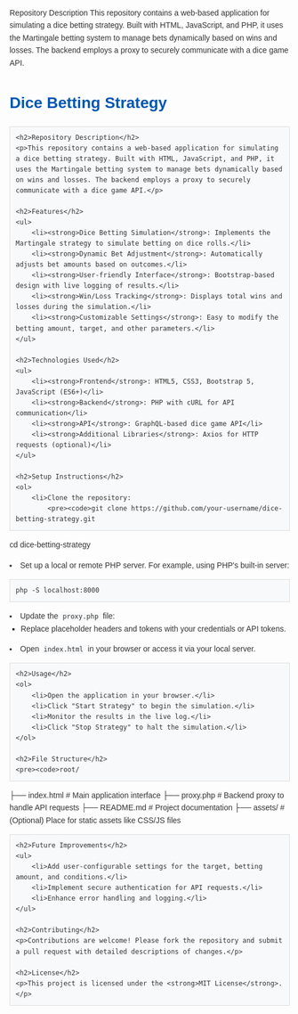 Repository Description
This repository contains a web-based application for simulating a dice betting strategy. Built with HTML, JavaScript, and PHP, it uses the Martingale betting system to manage bets dynamically based on wins and losses. The backend employs a proxy to securely communicate with a dice game API.

<!DOCTYPE html>
<html lang="en">
<head>
    <meta charset="UTF-8">
    <meta name="viewport" content="width=device-width, initial-scale=1.0">
    <title>Dice Betting Strategy - Repository Description</title>
    <style>
        body {
            font-family: Arial, sans-serif;
            line-height: 1.6;
            margin: 20px;
            color: #333;
        }
        h1, h2, h3 {
            color: #0056b3;
        }
        ul {
            list-style-type: square;
            padding-left: 20px;
        }
        code {
            background: #f8f9fa;
            padding: 2px 4px;
            font-family: monospace;
        }
        pre {
            background: #f8f9fa;
            padding: 10px;
            overflow-x: auto;
            border: 1px solid #ddd;
        }
        .highlight {
            background-color: #e9ecef;
            padding: 10px;
            border-left: 5px solid #0056b3;
        }
    </style>
</head>
<body>
    <h1>Dice Betting Strategy</h1>

    <h2>Repository Description</h2>
    <p>This repository contains a web-based application for simulating a dice betting strategy. Built with HTML, JavaScript, and PHP, it uses the Martingale betting system to manage bets dynamically based on wins and losses. The backend employs a proxy to securely communicate with a dice game API.</p>

    <h2>Features</h2>
    <ul>
        <li><strong>Dice Betting Simulation</strong>: Implements the Martingale strategy to simulate betting on dice rolls.</li>
        <li><strong>Dynamic Bet Adjustment</strong>: Automatically adjusts bet amounts based on outcomes.</li>
        <li><strong>User-friendly Interface</strong>: Bootstrap-based design with live logging of results.</li>
        <li><strong>Win/Loss Tracking</strong>: Displays total wins and losses during the simulation.</li>
        <li><strong>Customizable Settings</strong>: Easy to modify the betting amount, target, and other parameters.</li>
    </ul>

    <h2>Technologies Used</h2>
    <ul>
        <li><strong>Frontend</strong>: HTML5, CSS3, Bootstrap 5, JavaScript (ES6+)</li>
        <li><strong>Backend</strong>: PHP with cURL for API communication</li>
        <li><strong>API</strong>: GraphQL-based dice game API</li>
        <li><strong>Additional Libraries</strong>: Axios for HTTP requests (optional)</li>
    </ul>

    <h2>Setup Instructions</h2>
    <ol>
        <li>Clone the repository:
            <pre><code>git clone https://github.com/your-username/dice-betting-strategy.git
cd dice-betting-strategy</code></pre>
        </li>
        <li>Set up a local or remote PHP server. For example, using PHP's built-in server:
            <pre><code>php -S localhost:8000</code></pre>
        </li>
        <li>Update the <code>proxy.php</code> file:
            <ul>
                <li>Replace placeholder headers and tokens with your credentials or API tokens.</li>
            </ul>
        </li>
        <li>Open <code>index.html</code> in your browser or access it via your local server.</li>
    </ol>

    <h2>Usage</h2>
    <ol>
        <li>Open the application in your browser.</li>
        <li>Click "Start Strategy" to begin the simulation.</li>
        <li>Monitor the results in the live log.</li>
        <li>Click "Stop Strategy" to halt the simulation.</li>
    </ol>

    <h2>File Structure</h2>
    <pre><code>root/
├── index.html      # Main application interface
├── proxy.php       # Backend proxy to handle API requests
├── README.md       # Project documentation
├── assets/         # (Optional) Place for static assets like CSS/JS files
</code></pre>

    <h2>Future Improvements</h2>
    <ul>
        <li>Add user-configurable settings for the target, betting amount, and conditions.</li>
        <li>Implement secure authentication for API requests.</li>
        <li>Enhance error handling and logging.</li>
    </ul>

    <h2>Contributing</h2>
    <p>Contributions are welcome! Please fork the repository and submit a pull request with detailed descriptions of changes.</p>

    <h2>License</h2>
    <p>This project is licensed under the <strong>MIT License</strong>.</p>
</body>
</html>

